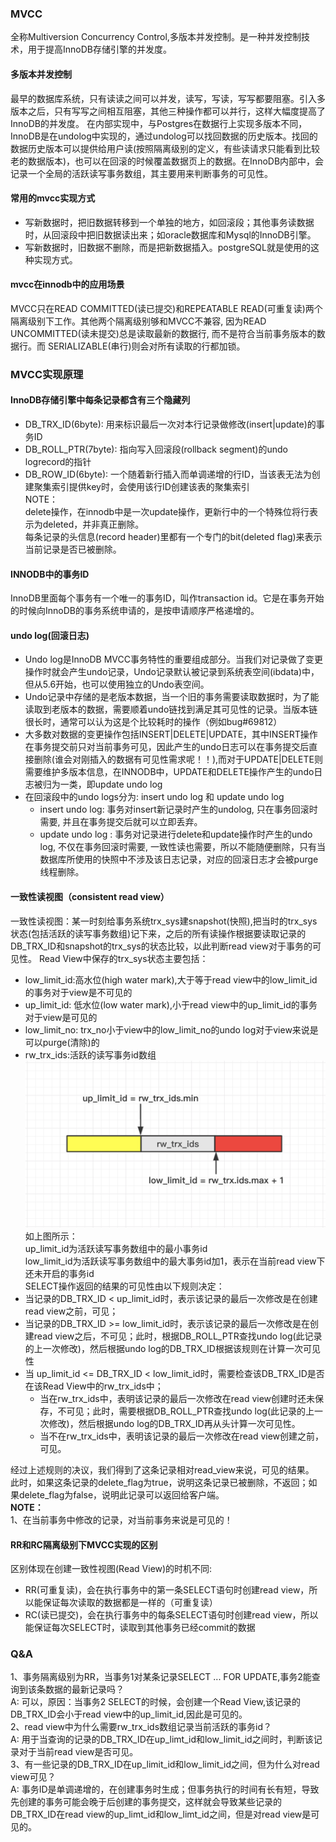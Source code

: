 ### MVCC 
全称Multiversion Concurrency Control,多版本并发控制。是一种并发控制技术，用于提高InnoDB存储引擎的并发度。
#### 多版本并发控制
 最早的数据库系统，只有读读之间可以并发，读写，写读，写写都要阻塞。引入多版本之后，只有写写之间相互阻塞，其他三种操作都可以并行，这样大幅度提高了InnoDB的并发度。 在内部实现中，与Postgres在数据行上实现多版本不同，InnoDB是在undolog中实现的，通过undolog可以找回数据的历史版本。找回的数据历史版本可以提供给用户读(按照隔离级别的定义，有些读请求只能看到比较老的数据版本)，也可以在回滚的时候覆盖数据页上的数据。在InnoDB内部中，会记录一个全局的活跃读写事务数组，其主要用来判断事务的可见性。   
 #### 常用的mvcc实现方式
 - 写新数据时，把旧数据转移到一个单独的地方，如回滚段；其他事务读数据时，从回滚段中把旧数据读出来；如oracle数据库和Mysql的InnoDB引擎。  
- 写新数据时，旧数据不删除，而是把新数据插入。postgreSQL就是使用的这种实现方式。 
#### mvcc在innodb中的应用场景  
MVCC只在READ COMMITTED(读已提交)和REPEATABLE READ(可重复读)两个隔离级别下工作。其他两个隔离级别够和MVCC不兼容, 因为READ UNCOMMITTED(读未提交)总是读取最新的数据行, 而不是符合当前事务版本的数据行。而 SERIALIZABLE(串行)则会对所有读取的行都加锁。

### MVCC实现原理

#### InnoDB存储引擎中每条记录都含有三个隐藏列 
- DB_TRX_ID(6byte): 用来标识最后一次对本行记录做修改(insert|update)的事务ID
- DB_ROLL_PTR(7byte): 指向写入回滚段(rollback segment)的undo logrecord的指针
- DB_ROW_ID(6byte): 一个随着新行插入而单调递增的行ID，当该表无法为创建聚集索引提供key时，会使用该行ID创建该表的聚集索引   
NOTE：  
delete操作，在innodb中是一次update操作，更新行中的一个特殊位将行表示为deleted，并非真正删除。    
每条记录的头信息(record header)里都有一个专门的bit(deleted flag)来表示当前记录是否已被删除。  
#### INNODB中的事务ID
InnoDB里面每个事务有一个唯一的事务ID，叫作transaction id。它是在事务开始的时候向InnoDB的事务系统申请的，是按申请顺序严格递增的。
#### undo log(回滚日志)  
-  Undo log是InnoDB MVCC事务特性的重要组成部分。当我们对记录做了变更操作时就会产生undo记录，Undo记录默认被记录到系统表空间(ibdata)中，但从5.6开始，也可以使用独立的Undo表空间。
- Undo记录中存储的是老版本数据，当一个旧的事务需要读取数据时，为了能读取到老版本的数据，需要顺着undo链找到满足其可见性的记录。当版本链很长时，通常可以认为这是个比较耗时的操作（例如bug#69812）
- 大多数对数据的变更操作包括INSERT|DELETE|UPDATE，其中INSERT操作在事务提交前只对当前事务可见，因此产生的undo日志可以在事务提交后直接删除(谁会对刚插入的数据有可见性需求呢！！),而对于UPDATE|DELETE则需要维护多版本信息，在INNODB中，UPDATE和DELETE操作产生的undo日志被归为一类，即update undo log  
- 在回滚段中的undo logs分为: insert undo log 和 update undo log 
  - insert undo log: 事务对insert新记录时产生的undolog, 只在事务回滚时需要, 并且在事务提交后就可以立即丢弃。
  - update undo log : 事务对记录进行delete和update操作时产生的undo log, 不仅在事务回滚时需要, 一致性读也需要，所以不能随便删除，只有当数据库所使用的快照中不涉及该日志记录，对应的回滚日志才会被purge线程删除。
#### 一致性读视图（consistent read view）
一致性读视图：某一时刻给事务系统trx_sys建snapshot(快照),把当时的trx_sys状态(包括活跃的读写事务数组)记下来，之后的所有读操作根据要读取记录的DB_TRX_ID和snapshot的trx_sys的状态比较，以此判断read view对于事务的可见性。
Read View中保存的trx_sys状态主要包括：
- low_limit_id:高水位(high water mark),大于等于read view中的low_limit_id的事务对于view是不可见的  
- up_limit_id: 低水位(low water mark),小于read view中的up_limit_id的事务对于view是可见的  
- low_limit_no: trx_no小于view中的low_limit_no的undo log对于view来说是可以purge(清除)的  
- rw_trx_ids:活跃的读写事务id数组  
![avatar](image/mvcc_read_view.png)
如上图所示：   
up_limit_id为活跃读写事务数组中的最小事务id  
low_limit_id为活跃读写事务数组中的最大事务id加1，表示在当前read view下还未开启的事务id  
SELECT操作返回的结果的可见性由以下规则决定：
- 当记录的DB_TRX_ID < up_limit_id时，表示该记录的最后一次修改是在创建read view之前，可见；
- 当记录的DB_TRX_ID >= low_limit_id时，表示该记录的最后一次修改是在创建read view之后，不可见；此时，根据DB_ROLL_PTR查找undo log(此记录的上一次修改)，然后根据undo log的DB_TRX_ID根据该规则在计算一次可见性  
- 当 up_limit_id <= DB_TRX_ID < low_limit_id时，需要检查该DB_TRX_ID是否在该Read View中的rw_trx_ids中；
  - 当在rw_trx_ids中，表明该记录的最后一次修改在read view创建时还未保存，不可见；此时，需要根据DB_ROLL_PTR查找undo log(此记录的上一次修改)，然后根据undo log的DB_TRX_ID再从头计算一次可见性。
  - 当不在rw_trx_ids中，表明该记录的最后一次修改在read view创建之前，可见。  

经过上述规则的决议，我们得到了这条记录相对read_view来说，可见的结果。  
此时，如果这条记录的delete_flag为true，说明这条记录已被删除，不返回；如果delete_flag为false，说明此记录可以返回给客户端。  
**NOTE：**  
1、在当前事务中修改的记录，对当前事务来说是可见的！  
#### RR和RC隔离级别下MVCC实现的区别 
区别体现在创建一致性视图(Read View)的时机不同:  
- RR(可重复读)，会在执行事务中的第一条SELECT语句时创建read view，所以能保证每次读取的数据都是一样的（可重复读）
- RC(读已提交)，会在执行事务中的每条SELECT语句时创建read view，所以能保证每次SELECT时，读取到其他事务已经commit的数据  

### Q&A
1、事务隔离级别为RR，当事务1对某条记录SELECT ... FOR UPDATE,事务2能查询到该条数据的最新记录吗？   
A: 可以，原因：当事务2 SELECT的时候，会创建一个Read View,该记录的DB_TRX_ID会小于read view中的up_limit_id,因此是可见的。  
2、read view中为什么需要rw_trx_ids数组记录当前活跃的事务id？  
A: 用于当查询的记录的DB_TRX_ID在up_limt_id和low_limit_id之间时，判断该记录对于当前read view是否可见。  
3、有一些记录的DB_TRX_ID在up_limit_id和low_limit_id之间，但为什么对read view可见？  
A: 事务ID是单调递增的，在创建事务时生成；但事务执行的时间有长有短，导致先创建的事务可能会晚于后创建的事务提交，这样就会导致某些记录的DB_TRX_ID在read view的up_limt_id和low_limt_id之间，但是对read view是可见的。